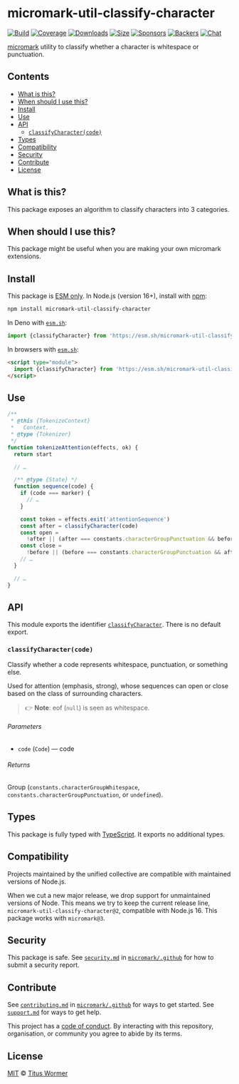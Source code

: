# micromark-util-classify-character

[![Build][build-badge]][build]
[![Coverage][coverage-badge]][coverage]
[![Downloads][downloads-badge]][downloads]
[![Size][bundle-size-badge]][bundle-size]
[![Sponsors][sponsors-badge]][opencollective]
[![Backers][backers-badge]][opencollective]
[![Chat][chat-badge]][chat]

[micromark][] utility to classify whether a character is whitespace or
punctuation.

## Contents

* [What is this?](#what-is-this)
* [When should I use this?](#when-should-i-use-this)
* [Install](#install)
* [Use](#use)
* [API](#api)
  * [`classifyCharacter(code)`](#classifycharactercode)
* [Types](#types)
* [Compatibility](#compatibility)
* [Security](#security)
* [Contribute](#contribute)
* [License](#license)

## What is this?

This package exposes an algorithm to classify characters into 3 categories.

## When should I use this?

This package might be useful when you are making your own micromark extensions.

## Install

This package is [ESM only][esm].
In Node.js (version 16+), install with [npm][]:

```sh
npm install micromark-util-classify-character
```

In Deno with [`esm.sh`][esmsh]:

```js
import {classifyCharacter} from 'https://esm.sh/micromark-util-classify-character@1'
```

In browsers with [`esm.sh`][esmsh]:

```html
<script type="module">
  import {classifyCharacter} from 'https://esm.sh/micromark-util-classify-character@1?bundle'
</script>
```

## Use

```js
/**
 * @this {TokenizeContext}
 *   Context.
 * @type {Tokenizer}
 */
function tokenizeAttention(effects, ok) {
  return start

  // …

  /** @type {State} */
  function sequence(code) {
    if (code === marker) {
      // …
    }

    const token = effects.exit('attentionSequence')
    const after = classifyCharacter(code)
    const open =
      !after || (after === constants.characterGroupPunctuation && before)
    const close =
      !before || (before === constants.characterGroupPunctuation && after)
    // …
  }

  // …
}
```

## API

This module exports the identifier
[`classifyCharacter`][api-classify-character].
There is no default export.

### `classifyCharacter(code)`

Classify whether a code represents whitespace, punctuation, or something
else.

Used for attention (emphasis, strong), whose sequences can open or close
based on the class of surrounding characters.

> 👉 **Note**: eof (`null`) is seen as whitespace.

###### Parameters

* `code` (`Code`)
  — code

###### Returns

Group (`constants.characterGroupWhitespace`,
`constants.characterGroupPunctuation`, or `undefined`).

## Types

This package is fully typed with [TypeScript][].
It exports no additional types.

## Compatibility

Projects maintained by the unified collective are compatible with maintained
versions of Node.js.

When we cut a new major release, we drop support for unmaintained versions of
Node.
This means we try to keep the current release line,
`micromark-util-classify-character@2`, compatible with Node.js 16.
This package works with `micromark@3`.

## Security

This package is safe.
See [`security.md`][securitymd] in [`micromark/.github`][health] for how to
submit a security report.

## Contribute

See [`contributing.md`][contributing] in [`micromark/.github`][health] for ways
to get started.
See [`support.md`][support] for ways to get help.

This project has a [code of conduct][coc].
By interacting with this repository, organisation, or community you agree to
abide by its terms.

## License

[MIT][license] © [Titus Wormer][author]

<!-- Definitions -->

[build-badge]: https://github.com/micromark/micromark/workflows/main/badge.svg

[build]: https://github.com/micromark/micromark/actions

[coverage-badge]: https://img.shields.io/codecov/c/github/micromark/micromark.svg

[coverage]: https://codecov.io/github/micromark/micromark

[downloads-badge]: https://img.shields.io/npm/dm/micromark-util-classify-character.svg

[downloads]: https://www.npmjs.com/package/micromark-util-classify-character

[bundle-size-badge]: https://img.shields.io/badge/dynamic/json?label=minzipped%20size&query=$.size.compressedSize&url=https://deno.bundlejs.com/?q=micromark-util-classify-character

[bundle-size]: https://bundlejs.com/?q=micromark-util-classify-character

[sponsors-badge]: https://opencollective.com/unified/sponsors/badge.svg

[backers-badge]: https://opencollective.com/unified/backers/badge.svg

[opencollective]: https://opencollective.com/unified

[npm]: https://docs.npmjs.com/cli/install

[esm]: https://gist.github.com/sindresorhus/a39789f98801d908bbc7ff3ecc99d99c

[esmsh]: https://esm.sh

[chat-badge]: https://img.shields.io/badge/chat-discussions-success.svg

[chat]: https://github.com/micromark/micromark/discussions

[license]: https://github.com/micromark/micromark/blob/main/license

[author]: https://wooorm.com

[health]: https://github.com/micromark/.github

[securitymd]: https://github.com/micromark/.github/blob/main/security.md

[contributing]: https://github.com/micromark/.github/blob/main/contributing.md

[support]: https://github.com/micromark/.github/blob/main/support.md

[coc]: https://github.com/micromark/.github/blob/main/code-of-conduct.md

[typescript]: https://www.typescriptlang.org

[micromark]: https://github.com/micromark/micromark

[api-classify-character]: #classifycharactercode
